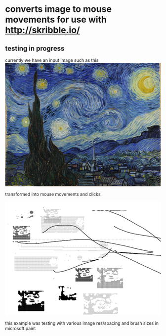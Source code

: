 # converts image to mouse movements for use with http://skribble.io/


## testing in progress

currently we have an input image such as this 
![](starrynight.jpg)

transformed into mouse movements and clicks  

![](starry.png)

this example was testing with various image res/spacing and brush sizes in microsoft paint